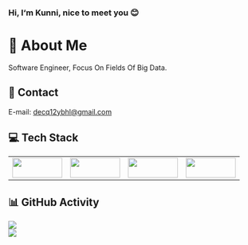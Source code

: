 ### Hi, I‘m Kunni, nice to meet you 😊

# 💫 About Me
Software Engineer, Focus On Fields Of Big Data.

## 📧 Contact
E-mail: decq12ybhl@gmail.com   

## 💻 Tech Stack
<table><tr>
<td><img src="https://hadoop.apache.org/hadoop-logo.jpg" width = "100" height = "40"  /></td>
<td><img src="https://flink.apache.org/img/flink-header-logo.svg" width = "100" height = "40"  /></td>     
<td><img src="https://iceberg.apache.org/docs/latest/img/Iceberg-logo.png" width = "100" height = "40"  /></td>
<td><img src="https://hudi.apache.org/cn/assets/images/hudi.png" width = "100" height = "40"  /></td>  
</tr></table>

## 📊 GitHub Activity
![](https://github-readme-stats.vercel.app/api?username=lvyanquan&theme=dark&hide_border=false&include_all_commits=false&count_private=false)<br/>
![](https://github-readme-streak-stats.herokuapp.com/?user=lvyanquan&theme=dark&hide_border=false)<br/>

